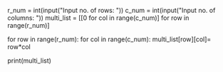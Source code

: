 
r_num = int(input("Input no. of rows: ")) 
c_num = int(input("Input no. of columns: ")) 
multi_list = [[0 for col in range(c_num)] for row in range(r_num)]

for row in range(r_num): 
for col in range(c_num): 
multi_list[row][col]= row*col

print(multi_list)

